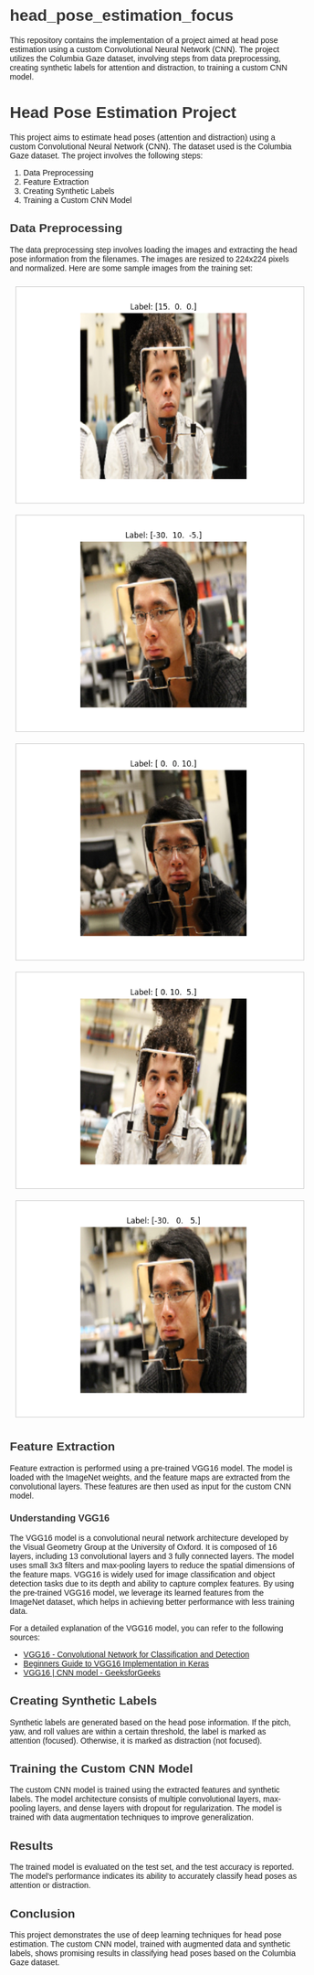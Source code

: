 # head_pose_estimation_focus
This repository contains the implementation of a project aimed at head pose estimation using a custom Convolutional Neural Network (CNN). The project utilizes the Columbia Gaze dataset, involving steps from data preprocessing, creating synthetic labels for attention and distraction, to training a custom CNN model.

<!DOCTYPE html>
<html lang="en">
<head>
    <meta charset="UTF-8">
    <meta name="viewport" content="width=device-width, initial-scale=1.0">
    <title>Head Pose Estimation Project</title>
    <style>
        body { font-family: Arial, sans-serif; margin: 20px; }
        h1, h2, h3 { color: #333; }
        img { max-width: 100%; height: auto; display: block; margin-bottom: 20px; }
        .image-container { display: flex; flex-wrap: wrap; }
        .image-container img { margin: 10px; border: 1px solid #ccc; }
    </style>
</head>
<body>
    <h1>Head Pose Estimation Project</h1>
    <p>This project aims to estimate head poses (attention and distraction) using a custom Convolutional Neural Network (CNN). The dataset used is the Columbia Gaze dataset. The project involves the following steps:</p>
    <ol>
        <li>Data Preprocessing</li>
        <li>Feature Extraction</li>
        <li>Creating Synthetic Labels</li>
        <li>Training a Custom CNN Model</li>
    </ol>
    <h2>Data Preprocessing</h2>
    <p>The data preprocessing step involves loading the images and extracting the head pose information from the filenames. The images are resized to 224x224 pixels and normalized. Here are some sample images from the training set:</p>
    <div class="image-container">
        <img src="samples/train_sample_0.png" alt="Training Sample 0">
        <img src="samples/train_sample_1.png" alt="Training Sample 1">
        <img src="samples/train_sample_2.png" alt="Training Sample 2">
        <img src="samples/train_sample_3.png" alt="Training Sample 3">
        <img src="samples/train_sample_4.png" alt="Training Sample 4">
    </div>
    <h2>Feature Extraction</h2>
    <p>Feature extraction is performed using a pre-trained VGG16 model. The model is loaded with the ImageNet weights, and the feature maps are extracted from the convolutional layers. These features are then used as input for the custom CNN model.</p>
    <h3>Understanding VGG16</h3>
    <p>The VGG16 model is a convolutional neural network architecture developed by the Visual Geometry Group at the University of Oxford. It is composed of 16 layers, including 13 convolutional layers and 3 fully connected layers. The model uses small 3x3 filters and max-pooling layers to reduce the spatial dimensions of the feature maps. VGG16 is widely used for image classification and object detection tasks due to its depth and ability to capture complex features. By using the pre-trained VGG16 model, we leverage its learned features from the ImageNet dataset, which helps in achieving better performance with less training data.</p>
    <p>For a detailed explanation of the VGG16 model, you can refer to the following sources:</p>
    <ul>
        <li><a href="https://neurohive.io/en/popular-networks/vgg16/" target="_blank">VGG16 - Convolutional Network for Classification and Detection</a></li>
        <li><a href="https://builtin.com/data-science/vgg16-keras" target="_blank">Beginners Guide to VGG16 Implementation in Keras</a></li>
        <li><a href="https://www.geeksforgeeks.org/vgg-16-cnn-model/" target="_blank">VGG16 | CNN model - GeeksforGeeks</a></li>
    </ul>
    <h2>Creating Synthetic Labels</h2>
    <p>Synthetic labels are generated based on the head pose information. If the pitch, yaw, and roll values are within a certain threshold, the label is marked as attention (focused). Otherwise, it is marked as distraction (not focused).</p>
    <h2>Training the Custom CNN Model</h2>
    <p>The custom CNN model is trained using the extracted features and synthetic labels. The model architecture consists of multiple convolutional layers, max-pooling layers, and dense layers with dropout for regularization. The model is trained with data augmentation techniques to improve generalization.</p>
    <h2>Results</h2>
    <p>The trained model is evaluated on the test set, and the test accuracy is reported. The model's performance indicates its ability to accurately classify head poses as attention or distraction.</p>
    <h2>Conclusion</h2>
    <p>This project demonstrates the use of deep learning techniques for head pose estimation. The custom CNN model, trained with augmented data and synthetic labels, shows promising results in classifying head poses based on the Columbia Gaze dataset.</p>
</body>
</html>

